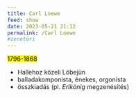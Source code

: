 ```yaml
---
title: Carl Loewe
feed: show
date: 2023-05-21 21:12
permalink: /Carl Loewe
#zenetöri
---
```

<mark>1796-1868</mark>

- Hallehoz közeli Löbejün
- balladakomponista, énekes, orgonista
- összkiadás (pl. *Erlkönig* megzenésítés)